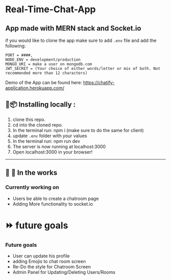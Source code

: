 # Real-Time-Chat-App

## App made with MERN stack and Socket.io

if you would like to clone the app make sure to add ```.env``` file and add the following:

```
PORT = ####,
NODE_ENV = development/production
MONGO_URI = make a user on mongodb.com  
JWT_SECRET = (Your choice of either words/letter or mix of both. Not recommended more than 12 characters)
``` 

Demo of the App can be found here: https://chatify-application.herokuapp.com/

## :floppy_disk::package: Installing locally :

1. clone this repo.
2. cd into the cloned repo.
3. In the terminal run: npm i (make sure to do the same for client)
4. update ```.env``` folder with your values
5. In the terminal run: npm run dev 
6. The server is now running at localhost:3000
7. Open localhost:3000 in your browser!

---

## :construction_worker: :construction:   In the works

### Currently working on
- Users be able to create a chatroom page
- Adding More functionality to socket.io

# :fast_forward: future goals

### Future goals

- User can update his profile
- adding Emojis to chat room screen
- Re-Do the style for Chatroom Screen
- Admin Panel for Updating/Deleting Users/Rooms

